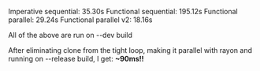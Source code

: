 Imperative sequential: 35.30s
Functional sequential: 195.12s
Functional parallel:  29.24s
Functional parallel v2: 18.16s

All of the above are run on --dev build

After eliminating clone from the tight loop, making it parallel with rayon and running on --release build, I get: **~90ms!!**

